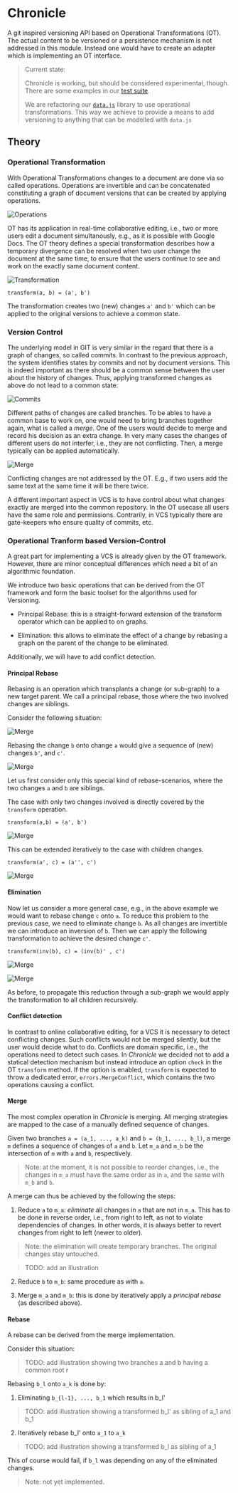 Chronicle
=========

A git inspired versioning API based on Operational Transformations (OT).
The actual content to be versioned or a persistence mechanism is not addressed in this module.
Instead one would have to create an adapter which is implementing an OT interface.

> Current state:
>
> Chronicle is working, but should be considered experimental, though. There are some examples in our [test suite](https://github.com/substance/tests/tree/master/tests/chronicle).
>
> We are refactoring our [`data.js`](https://github.com/michael/data) library to use operational transformations.
> This way we achieve to provide a means to add versioning to anything that can
> be modelled with `data.js`

Theory
--------

### Operational Transformation

With Operational Transformations changes to a document are done via so called operations.
Operations are invertible and can be concatenated constituting a graph of document versions
that can be created by applying operations.

![Operations](http://github.com/substance/chronicle/blob/master/images/graph.jpg?raw=true)

OT has its application in real-time collaborative editing, i.e., two or more users edit a
document simultanously, e.g., as it is possible with Google Docs.
The OT theory defines a special transformation describes how a temporary divergence can be resolved when two user change the document
at the same time, to ensure that the users continue to see and work on the exactly same document content.

![Transformation](http://github.com/substance/chronicle/blob/master/images/trafo.jpg?raw=true)

    transform(a, b) = (a', b')

The transformation creates two (new) changes `a'` and `b'` which can be applied
to the original versions to achieve a common state.

### Version Control

The underlying model in GIT is very similar in the regard that there is a graph of
changes, so called commits.
In contrast to the previous approach, the system identifies states by commits
and not by document versions. This is indeed important as there should
be a common sense between the user about the history of changes.
Thus, applying transformed changes as above do not lead to a common state:

![Commits](http://github.com/substance/chronicle/blob/master/images/commits.jpg?raw=true)

Different paths of changes are called branches.
To be ables to have a common base to work on, one would need to bring branches
together again, what is called a *merge*.
One of the users would decide to merge and record his decision as an extra change.
In very many cases the changes of different users do not interfer, i.e., they are not
conflicting. Then, a merge typically can be applied automatically.

![Merge](http://github.com/substance/chronicle/blob/master/images/merge.jpg?raw=true)

Conflicting changes are not addressed by the OT. E.g., if two users add the same text
at the same time it will be there twice.

A different important aspect in VCS is to have control about what changes exactly are merged
into the common repository. In the OT usecase all users have the same role and permissions.
Contrarily, in VCS typically there are gate-keepers who ensure quality of commits, etc.


### Operational Tranform based Version-Control

A great part for implementing a VCS is already given by the OT framework.
However, there are minor conceptual differences which need a bit of an algorithmic foundation.

We introduce two basic operations that can be derived from the OT framework
and form the basic toolset for the algorithms used for Versioning.

- Principal Rebase: this is a straight-forward extension of the transform operator
  which can be applied to on graphs.

- Elimination: this allows to eliminate the effect of a change by rebasing a graph on
  the parent of the change to be eliminated.

Additionally, we will have to add conflict detection.

#### Principal Rebase

Rebasing is an operation which transplants a change (or sub-graph) to a new target parent.
We call a principal rebase, those where the two involved changes are siblings.

Consider the following situation:

![Merge](http://github.com/substance/chronicle/blob/master/images/rebase-1.jpg?raw=true)

Rebasing the change `b` onto change `a` would give a sequence of (new) changes `b'`, and `c'`.

![Merge](http://github.com/substance/chronicle/blob/master/images/rebase-2.jpg?raw=true)

Let us first consider only this special kind of rebase-scenarios, where the
two changes `a` and `b` are siblings.

The case with only two changes involved is directly covered by the `transform` operation.

    transform(a,b) = (a', b')

![Merge](http://github.com/substance/chronicle/blob/master/images/rebase-3.jpg?raw=true)

This can be extended iteratively to the case with children changes.

    transform(a', c) = (a'', c')

![Merge](http://github.com/substance/chronicle/blob/master/images/rebase-4.jpg?raw=true)


#### Elimination

Now let us consider a more general case, e.g., in the above example we would want to rebase change `c` onto `a`.
To reduce this problem to the previous case, we need to eliminate change `b`.
As all changes are invertible we can introduce an inversion of `b`.
Then we can apply the following transformation to achieve the desired change `c'`.

    transform(inv(b), c) = (inv(b)' , c')

![Merge](http://github.com/substance/chronicle/blob/master/images/reduction-1.jpg?raw=true)

![Merge](http://github.com/substance/chronicle/blob/master/images/reduction-2.jpg?raw=true)

As before, to propagate this reduction through a sub-graph we would apply
the transformation to all children recursively.

#### Conflict detection

In contrast to online collaborative editing, for a VCS it is necessary to detect conflicting
changes. Such conflicts would not be merged silently, but the user would decide what to do.
Conflicts are domain specific, i.e., the operations need to detect such cases.
In *Chronicle* we decided not to add a statical detection mechanism but instead
introduce an option `check` in the OT `transform` method. If the option is enabled,
`transform` is expected to throw a dedicated error, `errors.MergeConflict`, which contains the two operations causing a conflict.

#### Merge

The most complex operation in *Chronicle* is merging. All merging strategies are mapped to the case of a manually defined sequence of changes.

Given two branches `a = (a_1, ..., a_k)` and `b = (b_1, ..., b_l)`, a merge `m` defines a sequence of changes of `a` and `b`.
Let `m_a` and `m_b` be the intersection of `m` with `a` and `b`, respectively.

> Note: at the moment, it is not possible to reorder changes, i.e., the changes in `m_a`
  must have the same order as in `a`, and the same with `m_b` and `b`.

A merge can thus be achieved by the following the steps:

1.  Reduce `a` to `m_a`: *eliminate* all changes in `a` that are not in `m_a`.
    This has to be done in reverse order, i.e., from right to left, as not to violate dependencies of changes.
    In other words, it is always better to revert changes from right to left (newer to older).

> Note: the elimination will create temporary branches. The original changes stay untouched.

> TODO: add an illustration

2. Reduce `b` to `m_b`: same procedure as with `a`.

3. Merge `m_a` and `m_b`: this is done by iteratively apply a *principal rebase*
   (as described above).

#### Rebase

A rebase can be derived from the merge implementation.

Consider this situation:

> TODO: add illustration showing two branches a and b having a common root r

Rebasing `b_l` onto `a_k` is done by:

1. Eliminating `b_{l-1}, ..., b_1` which results in b_l'

> TODO: add illustration showing a transformed b_l' as sibling of a_1 and b_1

2. Iteratively rebase b_l' onto `a_1` to `a_k`

> TODO: add illustration showing a transformed b_l as sibling of a_1

This of course would fail, if `b_l` was depending on any of the eliminated changes.

> Note: not yet implemented.
